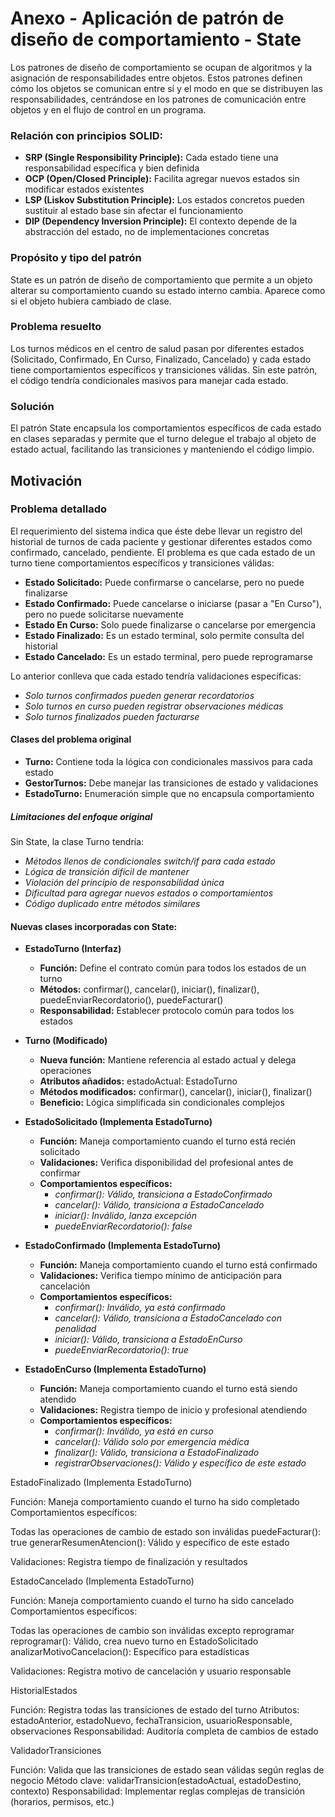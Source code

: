 # Anexo - Aplicación de patrón de diseño de comportamiento - State

Los patrones de diseño de comportamiento se ocupan de algoritmos y la asignación de responsabilidades entre objetos. Estos patrones definen cómo los objetos se comunican entre sí y el modo en que se distribuyen las responsabilidades, centrándose en los patrones de comunicación entre objetos y en el flujo de control en un programa.

### Relación con principios SOLID:

+ **SRP (Single Responsibility Principle):** Cada estado tiene una responsabilidad específica y bien definida
+ **OCP (Open/Closed Principle):** Facilita agregar nuevos estados sin modificar estados existentes
+ **LSP (Liskov Substitution Principle):** Los estados concretos pueden sustituir al estado base sin afectar el funcionamiento
+ **DIP (Dependency Inversion Principle):** El contexto depende de la abstracción del estado, no de implementaciones concretas

### Propósito y tipo del patrón

State es un patrón de diseño de comportamiento que permite a un objeto alterar su comportamiento cuando su estado interno cambia. Aparece como si el objeto hubiera cambiado de clase.

### Problema resuelto

Los turnos médicos en el centro de salud pasan por diferentes estados (Solicitado, Confirmado, En Curso, Finalizado, Cancelado) y cada estado tiene comportamientos específicos y transiciones válidas. Sin este patrón, el código tendría condicionales masivos para manejar cada estado.

### Solución

El patrón State encapsula los comportamientos específicos de cada estado en clases separadas y permite que el turno delegue el trabajo al objeto de estado actual, facilitando las transiciones y manteniendo el código limpio.

## Motivación

### Problema detallado

El requerimiento del sistema indica que éste debe llevar un registro del historial de turnos de cada paciente y gestionar diferentes estados como confirmado, cancelado, pendiente. El problema es que cada estado de un turno tiene comportamientos específicos y transiciones válidas:

+ **Estado Solicitado:** Puede confirmarse o cancelarse, pero no puede finalizarse
+ **Estado Confirmado:** Puede cancelarse o iniciarse (pasar a "En Curso"), pero no puede solicitarse nuevamente
+ **Estado En Curso:** Solo puede finalizarse o cancelarse por emergencia
+ **Estado Finalizado:** Es un estado terminal, solo permite consulta del historial
+ **Estado Cancelado:** Es un estado terminal, pero puede reprogramarse

Lo anterior conlleva que cada estado tendría validaciones específicas:

- *Solo turnos confirmados pueden generar recordatorios*
- *Solo turnos en curso pueden registrar observaciones médicas*
- *Solo turnos finalizados pueden facturarse*

#### Clases del problema original

+ **Turno:** Contiene toda la lógica con condicionales massivos para cada estado
+ **GestorTurnos:** Debe manejar las transiciones de estado y validaciones
+ **EstadoTurno:** Enumeración simple que no encapsula comportamiento

##### Limitaciones del enfoque original

Sin State, la clase Turno tendría:
+ *Métodos llenos de condicionales switch/if para cada estado*
+ *Lógica de transición difícil de mantener*
+ *Violación del principio de responsabilidad única*
+ *Dificultad para agregar nuevos estados o comportamientos*
+ *Código duplicado entre métodos similares*

#### Nuevas clases incorporadas con State:

+ **EstadoTurno (Interfaz)**
  - **Función:** Define el contrato común para todos los estados de un turno
  - **Métodos:** confirmar(), cancelar(), iniciar(), finalizar(), puedeEnviarRecordatorio(), puedeFacturar()
  - **Responsabilidad:** Establecer protocolo común para todos los estados

+ **Turno (Modificado)**
  - **Nueva función:** Mantiene referencia al estado actual y delega operaciones
  - **Atributos añadidos:** estadoActual: EstadoTurno
  - **Métodos modificados:** confirmar(), cancelar(), iniciar(), finalizar()
  - **Beneficio:** Lógica simplificada sin condicionales complejos

+ **EstadoSolicitado (Implementa EstadoTurno)**
  - **Función:** Maneja comportamiento cuando el turno está recién solicitado
  - **Validaciones:** Verifica disponibilidad del profesional antes de confirmar
  - **Comportamientos específicos:**
      * *confirmar(): Válido, transiciona a EstadoConfirmado*
      * *cancelar(): Válido, transiciona a EstadoCancelado*
      * *iniciar(): Inválido, lanza excepción*
      * *puedeEnviarRecordatorio(): false*

+ **EstadoConfirmado (Implementa EstadoTurno)**
  - **Función:** Maneja comportamiento cuando el turno está confirmado
  - **Validaciones:** Verifica tiempo mínimo de anticipación para cancelación
  - **Comportamientos específicos:**
      * *confirmar(): Inválido, ya está confirmado*
      * *cancelar(): Válido, transiciona a EstadoCancelado con penalidad*
      * *iniciar(): Válido, transiciona a EstadoEnCurso*
      * *puedeEnviarRecordatorio(): true*

+ **EstadoEnCurso (Implementa EstadoTurno)**
  - **Función:** Maneja comportamiento cuando el turno está siendo atendido
  - **Validaciones:** Registra tiempo de inicio y profesional atendiendo
  - **Comportamientos específicos:**
      * *confirmar(): Inválido, ya está en curso*
      * *cancelar(): Válido solo por emergencia médica*
      * *finalizar(): Válido, transiciona a EstadoFinalizado*
      * *registrarObservaciones(): Válido y específico de este estado*





EstadoFinalizado (Implementa EstadoTurno)

Función: Maneja comportamiento cuando el turno ha sido completado
Comportamientos específicos:

Todas las operaciones de cambio de estado son inválidas
puedeFacturar(): true
generarResumenAtencion(): Válido y específico de este estado


Validaciones: Registra tiempo de finalización y resultados


EstadoCancelado (Implementa EstadoTurno)

Función: Maneja comportamiento cuando el turno ha sido cancelado
Comportamientos específicos:

Todas las operaciones de cambio son inválidas excepto reprogramar
reprogramar(): Válido, crea nuevo turno en EstadoSolicitado
analizarMotivoCancelacion(): Específico para estadísticas


Validaciones: Registra motivo de cancelación y usuario responsable


HistorialEstados

Función: Registra todas las transiciones de estado del turno
Atributos: estadoAnterior, estadoNuevo, fechaTransicion, usuarioResponsable, observaciones
Responsabilidad: Auditoría completa de cambios de estado


ValidadorTransiciones

Función: Valida que las transiciones de estado sean válidas según reglas de negocio
Método clave: validarTransicion(estadoActual, estadoDestino, contexto)
Responsabilidad: Implementar reglas complejas de transición (horarios, permisos, etc.)
